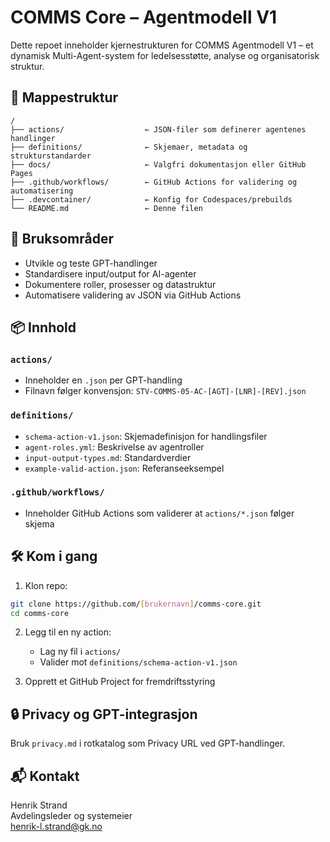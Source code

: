 # COMMS Core – Agentmodell V1

Dette repoet inneholder kjernestrukturen for COMMS Agentmodell V1 – et dynamisk Multi-Agent-system for ledelsesstøtte, analyse og organisatorisk struktur.

## 📁 Mappestruktur

```
/
├── actions/                  ← JSON-filer som definerer agentenes handlinger
├── definitions/              ← Skjemaer, metadata og strukturstandarder
├── docs/                     ← Valgfri dokumentasjon eller GitHub Pages
├── .github/workflows/        ← GitHub Actions for validering og automatisering
├── .devcontainer/            ← Konfig for Codespaces/prebuilds
└── README.md                 ← Denne filen
```

## 🧰 Bruksområder

- Utvikle og teste GPT-handlinger
- Standardisere input/output for AI-agenter
- Dokumentere roller, prosesser og datastruktur
- Automatisere validering av JSON via GitHub Actions

## 📦 Innhold

### `actions/`
- Inneholder en `.json` per GPT-handling
- Filnavn følger konvensjon: `STV-COMMS-05-AC-[AGT]-[LNR]-[REV].json`

### `definitions/`
- `schema-action-v1.json`: Skjemadefinisjon for handlingsfiler
- `agent-roles.yml`: Beskrivelse av agentroller
- `input-output-types.md`: Standardverdier
- `example-valid-action.json`: Referanseeksempel

### `.github/workflows/`
- Inneholder GitHub Actions som validerer at `actions/*.json` følger skjema

## 🛠️ Kom i gang

1. Klon repo:
```bash
git clone https://github.com/[brukernavn]/comms-core.git
cd comms-core
```

2. Legg til en ny action:
   - Lag ny fil i `actions/`
   - Valider mot `definitions/schema-action-v1.json`

3. Opprett et GitHub Project for fremdriftsstyring

## 🔒 Privacy og GPT-integrasjon

Bruk `privacy.md` i rotkatalog som Privacy URL ved GPT-handlinger.

## 📬 Kontakt

Henrik Strand  
Avdelingsleder og systemeier  
henrik-l.strand@gk.no
